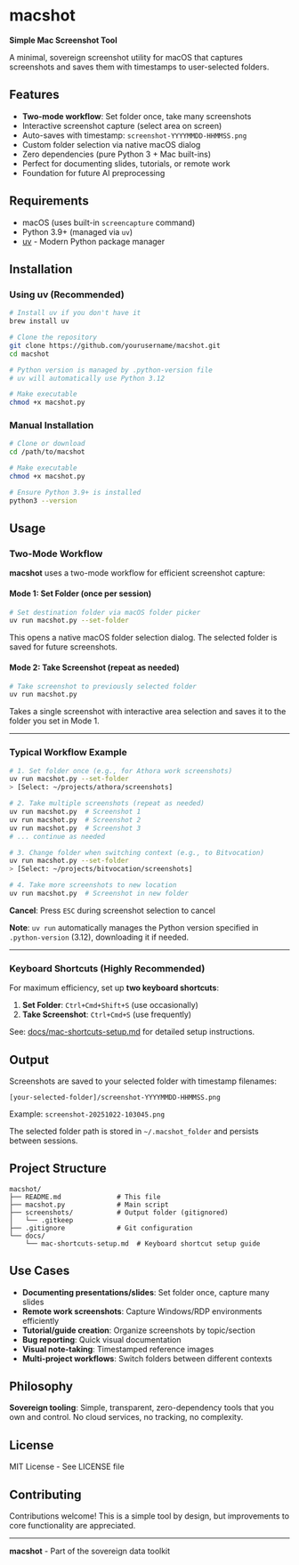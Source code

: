 # macshot

**Simple Mac Screenshot Tool**

A minimal, sovereign screenshot utility for macOS that captures screenshots and saves them with timestamps to user-selected folders.

## Features

- **Two-mode workflow**: Set folder once, take many screenshots
- Interactive screenshot capture (select area on screen)
- Auto-saves with timestamp: `screenshot-YYYYMMDD-HHMMSS.png`
- Custom folder selection via native macOS dialog
- Zero dependencies (pure Python 3 + Mac built-ins)
- Perfect for documenting slides, tutorials, or remote work
- Foundation for future AI preprocessing

## Requirements

- macOS (uses built-in `screencapture` command)
- Python 3.9+ (managed via `uv`)
- [uv](https://docs.astral.sh/uv/) - Modern Python package manager

## Installation

### Using uv (Recommended)

```bash
# Install uv if you don't have it
brew install uv

# Clone the repository
git clone https://github.com/yourusername/macshot.git
cd macshot

# Python version is managed by .python-version file
# uv will automatically use Python 3.12

# Make executable
chmod +x macshot.py
```

### Manual Installation

```bash
# Clone or download
cd /path/to/macshot

# Make executable
chmod +x macshot.py

# Ensure Python 3.9+ is installed
python3 --version
```

## Usage

### Two-Mode Workflow

**macshot** uses a two-mode workflow for efficient screenshot capture:

#### Mode 1: Set Folder (once per session)

```bash
# Set destination folder via macOS folder picker
uv run macshot.py --set-folder
```

This opens a native macOS folder selection dialog. The selected folder is saved for future screenshots.

#### Mode 2: Take Screenshot (repeat as needed)

```bash
# Take screenshot to previously selected folder
uv run macshot.py
```

Takes a single screenshot with interactive area selection and saves it to the folder you set in Mode 1.

---

### Typical Workflow Example

```bash
# 1. Set folder once (e.g., for Athora work screenshots)
uv run macshot.py --set-folder
> [Select: ~/projects/athora/screenshots]

# 2. Take multiple screenshots (repeat as needed)
uv run macshot.py  # Screenshot 1
uv run macshot.py  # Screenshot 2
uv run macshot.py  # Screenshot 3
# ... continue as needed

# 3. Change folder when switching context (e.g., to Bitvocation)
uv run macshot.py --set-folder
> [Select: ~/projects/bitvocation/screenshots]

# 4. Take more screenshots to new location
uv run macshot.py  # Screenshot in new folder
```

**Cancel**: Press `ESC` during screenshot selection to cancel

**Note**: `uv run` automatically manages the Python version specified in `.python-version` (3.12), downloading it if needed.

---

### Keyboard Shortcuts (Highly Recommended)

For maximum efficiency, set up **two keyboard shortcuts**:

1. **Set Folder**: `Ctrl+Cmd+Shift+S` (use occasionally)
2. **Take Screenshot**: `Ctrl+Cmd+S` (use frequently)

See: [docs/mac-shortcuts-setup.md](docs/mac-shortcuts-setup.md) for detailed setup instructions.

## Output

Screenshots are saved to your selected folder with timestamp filenames:
```
[your-selected-folder]/screenshot-YYYYMMDD-HHMMSS.png
```

Example: `screenshot-20251022-103045.png`

The selected folder path is stored in `~/.macshot_folder` and persists between sessions.

## Project Structure

```
macshot/
├── README.md              # This file
├── macshot.py             # Main script
├── screenshots/           # Output folder (gitignored)
│   └── .gitkeep
├── .gitignore             # Git configuration
└── docs/
    └── mac-shortcuts-setup.md  # Keyboard shortcut setup guide
```

## Use Cases

- **Documenting presentations/slides**: Set folder once, capture many slides
- **Remote work screenshots**: Capture Windows/RDP environments efficiently
- **Tutorial/guide creation**: Organize screenshots by topic/section
- **Bug reporting**: Quick visual documentation
- **Visual note-taking**: Timestamped reference images
- **Multi-project workflows**: Switch folders between different contexts

## Philosophy

**Sovereign tooling**: Simple, transparent, zero-dependency tools that you own and control. No cloud services, no tracking, no complexity.

## License

MIT License - See LICENSE file

## Contributing

Contributions welcome! This is a simple tool by design, but improvements to core functionality are appreciated.

---

**macshot** - Part of the sovereign data toolkit
